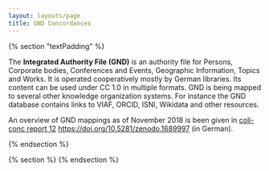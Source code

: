 ```yaml
---
layout: layouts/page
title: GND Concordances
---
```


{% section "textPadding" %}

The **Integrated Authority File (GND)** is an authority file for Persons, Corporate bodies, Conferences and Events, Geographic Information, Topics and Works. It is operated cooperatively mostly by German libraries. Its content can be used under CC 1.0 in multiple formats. GND is being mapped to several other knowledge organization systems. For instance the GND database contains links to VIAF, ORCID, ISNI, Wikidata and other resources.

An overview of GND mappings as of November 2018 is been given in [coli-conc report 12](../../publications/tr12.html) <https://doi.org/10.5281/zenodo.1689997> (in German).

{% endsection %}

{% section %}
{% endsection %}
